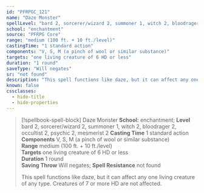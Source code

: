 ```yaml
---
id: "PFRPGC_121"
name: "Daze Monster"
spellLevel: "bard 2, sorcerer/wizard 2, summoner 1, witch 2, bloodrager 2, occultist 2, psychic 2, mesmerist 2"
school: "enchantment"
source: "PFRPG Core"
range: "medium (100 ft. + 10 ft./level)"
castingTime: "1 standard action"
components: "V, S, M (a pinch of wool or similar substance)"
targets: "one living creature of 6 HD or less"
duration: "1 round"
saveType: "Will negates"
sr: "not found"
description: "This spell functions like daze, but it can affect any one living creature of any type. Creatures of 7 or more HD are not affected."
known: false
cssclasses:
  - hide-title
  - hide-properties
---
```


> [!spellbook-spell-block] Daze Monster
> **School:** enchantment; **Level** bard 2, sorcerer/wizard 2, summoner 1, witch 2, bloodrager 2, occultist 2, psychic 2, mesmerist 2
> **Casting Time** 1 standard action  
> **Components** V, S, M (a pinch of wool or similar substance)  
> **Range** medium (100 ft. + 10 ft./level)  
> **Targets** one living creature of 6 HD or less  
> **Duration** 1 round  
> **Saving Throw** Will negates; **Spell Resistance** not found
> 
> This spell functions like daze, but it can affect any one living creature of any type. Creatures of 7 or more HD are not affected.